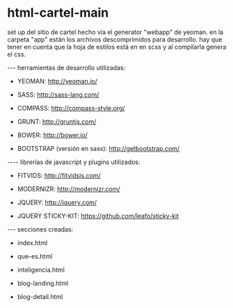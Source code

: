 html-cartel-main
================

set up del sitio de cartel hecho vía el generator "webapp" de yeoman.
en la carpeta "app" están los archivos descomprimidos para desarrollo. 
hay que tener en cuenta que la hoja de estilos está en en scss y al compilarla genera el css.

--- herramientas de desarrollo utilizadas:

- YEOMAN: http://yeoman.io/

- SASS: http://sass-lang.com/

- COMPASS: http://compass-style.org/

- GRUNT: http://gruntjs.com/

- BOWER: http://bower.io/

- BOOTSTRAP (versión en sass): http://getbootstrap.com/



---- librerías de javascript y plugins utilizados:

- FITVIDS: http://fitvidsjs.com/

- MODERNIZR: http://modernizr.com/

- JQUERY: http://jquery.com/

- JQUERY STICKY-KIT: https://github.com/leafo/sticky-kit


--- secciones creadas: 

- index.html

- que-es.html

- inteligencia.html

- blog-landing.html

- blog-detail.html

